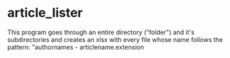 # article_lister
This program goes through an entire directory ("folder") and it's subdirectories and creates an xlsx with every file whose name follows the pattern: "authornames - articlename.extension
